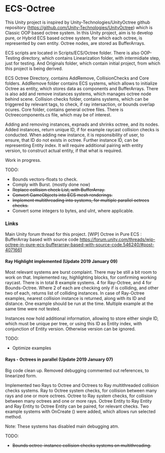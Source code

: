 # ECS-Octree
This Unity project is inspired by Unity-Technologies/UnityOctree github repository (https://github.com/Unity-Technologies/UnityOctree) which is Classic OOP based octree system.
In this Unity project, aim is to develop pure, or Hybrid ECS based octree system, for which each octree, is represented by own entity.
Octree nodes, are stored as BufferArrays.

ECS scripts are located in Scripts/ECS/Octree folder.
There is also OOP-Testing directory, which contains Linearization folder, with intermidiate step, just for testing.
And Originals folder, which contain initial project, from which this project is being derived.

ECS Octree Directory, contains AddRemove, CollisionChecks and Core folders.
AddRemove folder contains ECS systems, which allows to initialize Octree as entity, which stores data as components and BufferArrays.
There is also add and remove instances systems, which manages octree node behind scene.
Collision checks folder, contains systems, which can be triggered by relevant tags, to check, if ray intersaction, or bounds overlap ocures.
Core folder, contains general octree files. There is Octreecomponents.cs file, which may be of interest.

Adding and removing instances, expnads and shrinks octree, and its nodes.
Added instances, return unique ID, if for example raycast collision checks is conducted.
When adding new instance, it is repsonsibility of user, to ensure, that ID do not exists in octree.
Further instance ID, can be representing Entity index. It will require additional pairing with entity version, to construct actual entity, if that what is required.

Work in progress.

TODO: 
* Bounds vectors-floats to check.
* Comply with Burst. (mostly done now)
* ~~Replace collision check List, with BufferArray.~~
* ~~Convert GameObjects into ECS mesh renderings.~~
* ~~Implement multithreading into systems, for multiple parallel octrees checks.~~
* Convert some integers to bytes, and uInt, where applicable.


### Links
Main Unity forum thread for this project.
[WIP] Octree in Pure ECS : BufferArray based with source code
https://forum.unity.com/threads/wip-octree-in-pure-ecs-bufferarray-based-with-source-code.546240/#post-4071661

#### Ray Highlight implemented  (Update 2019 January 09)

Most relevant systems are burst complaint. There may be still a bit room to work on that.
Implemented ray, highlighting blocks, for confirming working raycast.
There is in total 8 example systems. 4 for Ray-Octree, and 4 for Bounds-Octree.
Where 2 of each are checking only if is colliding, and other two of each, returns list of colliding instances.
In case of Ray-Octree examples, nearest collision instance is returned, along with its ID and distance.
One example should be run at the time. Multiple example at the same time were not tested.

Instances now hold additional information, allowing to store either single ID, which must be unique per tree, or using this ID as Entity index, with conjunction of Entity version. Otherwise version can be ignored.

TODO:
* Optimize examples

#### Rays - Octrees in parallel (Update 2019 January 07)

Big code clean up.
Removed debugging commented out references, to linearized form.

Implemented two Rays to Octree and Octrees to Ray multithreaded collision checks systems.
Ray to Octree system checks, for collision between many rays and one or more octrees.
Octree to Ray system checks, for collision between many octrees and one or more rays.
Octree Entity to Ray Entity and Ray Entity to Octree Entity can be paired, for relevant checks.
Two example systems with OnCreate () were added, which allows run selected method.

Note:
These systems has disabled main debugging atm.

TODO:
* ~~Bounds octree-instance collision checks systems on multithreading.~~
